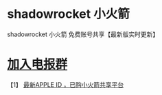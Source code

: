# shadowrocket 小火箭
shadowrocket 小火箭 免费账号共享【最新版实时更新】

# [加入电报群](https://t.me/+zZrG-TytBSNhY2I1)

【1】 [最新APPLE ID ，已购小火箭共享平台](https://down.daijc.cn)
